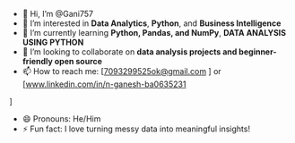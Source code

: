 - 👋 Hi, I’m @Gani757  
- 👀 I’m interested in **Data Analytics**, **Python**, and **Business Intelligence**  
- 🌱 I’m currently learning **Python, Pandas, and NumPy**, **DATA ANALYSIS USING PYTHON**
- 💞️ I’m looking to collaborate on **data analysis projects and beginner-friendly open source**  
- 📫 How to reach me: [7093299525ok@gmail.com
] or [www.linkedin.com/in/n-ganesh-ba0635231

]  
- 😄 Pronouns: He/Him  
- ⚡ Fun fact: I love turning messy data into meaningful insights!

<!---
Gani757/Gani757 is a ✨ special ✨ repository because its `README.md` (this file) appears on your GitHub profile.
You can click the Preview link to take a look at your changes.
--->
